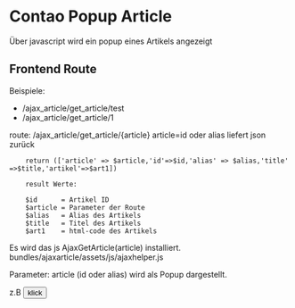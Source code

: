 # Contao Popup Article

Über javascript wird ein popup eines Artikels angezeigt 

## Frontend Route
Beispiele:

* /ajax_article/get_article/test
* /ajax_article/get_article/1

route: /ajax_article/get_article/{article}    article=id oder alias
                                              liefert json zurück
                                              
		return (['article' => $article,'id'=>$id,'alias' => $alias,'title' =>$title,'artikel'=>$art1])
        
        result Werte:
        
        $id      = Artikel ID
        $article = Parameter der Route
        $alias   = Alias des Artikels
        $title   = Titel des Artikels
        $art1    = html-code des Artikels
        

Es wird das js AjaxGetArticle(article) installiert.
  bundles/ajaxarticle/assets/js/ajaxhelper.js

Parameter: article (id oder alias) wird als Popup dargestellt.

z.B
<button onclick="AjaxGetArticle('test');"> klick</button>
                                              


